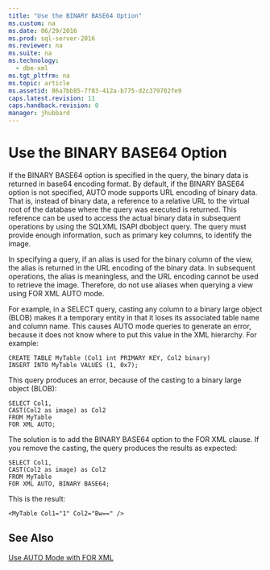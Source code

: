 ```yaml
---
title: "Use the BINARY BASE64 Option"
ms.custom: na
ms.date: 06/29/2016
ms.prod: sql-server-2016
ms.reviewer: na
ms.suite: na
ms.technology: 
  - dbe-xml
ms.tgt_pltfrm: na
ms.topic: article
ms.assetid: 86a7bb85-7f83-412a-b775-d2c379702fe9
caps.latest.revision: 11
caps.handback.revision: 0
manager: jhubbard
---
```

# Use the BINARY BASE64 Option
If the BINARY BASE64 option is specified in the query, the binary data is returned in base64 encoding format. By default, if the BINARY BASE64 option is not specified, AUTO mode supports URL encoding of binary data. That is, instead of binary data, a reference to a relative URL to the virtual root of the database where the query was executed is returned. This reference can be used to access the actual binary data in subsequent operations by using the SQLXML ISAPI dbobject query. The query must provide enough information, such as primary key columns, to identify the image.  
  
 In specifying a query, if an alias is used for the binary column of the view, the alias is returned in the URL encoding of the binary data. In subsequent operations, the alias is meaningless, and the URL encoding cannot be used to retrieve the image. Therefore, do not use aliases when querying a view using FOR XML AUTO mode.  
  
 For example, in a SELECT query, casting any column to a binary large object (BLOB) makes it a temporary entity in that it loses its associated table name and column name. This causes AUTO mode queries to generate an error, because it does not know where to put this value in the XML hierarchy. For example:  
  
```  
CREATE TABLE MyTable (Col1 int PRIMARY KEY, Col2 binary)  
INSERT INTO MyTable VALUES (1, 0x7);  
```  
  
 This query produces an error, because of the casting to a binary large object (BLOB):  
  
```  
SELECT Col1,  
CAST(Col2 as image) as Col2  
FROM MyTable  
FOR XML AUTO;  
```  
  
 The solution is to add the BINARY BASE64 option to the FOR XML clause. If you remove the casting, the query produces the results as expected:  
  
```  
SELECT Col1,  
CAST(Col2 as image) as Col2  
FROM MyTable  
FOR XML AUTO, BINARY BASE64;  
```  
  
 This is the result:  
  
```  
<MyTable Col1="1" Col2="Bw==" />  
```  
  
## See Also  
 [Use AUTO Mode with FOR XML](../../Topics/TopicNameNotContainA/Use-AUTO-Mode-with-FOR-XML.md)